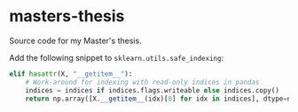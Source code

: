 # masters-thesis
Source code for my Master's thesis.

Add the following snippet to `sklearn.utils.safe_indexing`:

```python
elif hasattr(X, "__getitem__"):
    # Work-around for indexing with read-only indices in pandas
    indices = indices if indices.flags.writeable else indices.copy()
    return np.array([X.__getitem__(idx)[0] for idx in indices], dtype=np.float32)
```

